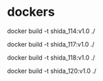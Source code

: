 # dockers

docker build -t shida_114:v1.0 ./

docker build -t shida_117:v1.0 ./

docker build -t shida_118:v1.0 ./

docker build -t shida_120:v1.0 ./
